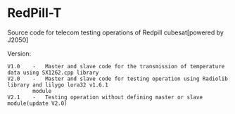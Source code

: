 # RedPill-T
Source code for telecom testing operations of Redpill cubesat[powered by J2050]

Version:
	
 	V1.0    -   Master and slave code for the transmission of temperature data using SX1262.cpp library
    V2.0    -   Master and slave code for testing operation using Radiolib library and lilygo lora32 v1.6.1 
    		module
    V2.1    -   Testing operation without defining master or slave module(update V2.0) 
